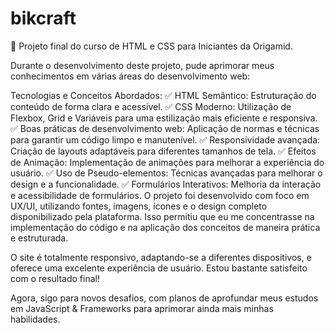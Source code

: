 # bikcraft

🚀 Projeto final do curso de HTML e CSS para Iniciantes da Origamid.

Durante o desenvolvimento deste projeto, pude aprimorar meus conhecimentos em várias áreas do desenvolvimento web:

Tecnologias e Conceitos Abordados:
✅ HTML Semântico: Estruturação do conteúdo de forma clara e acessível.
✅ CSS Moderno: Utilização de Flexbox, Grid e Variáveis para uma estilização mais eficiente e responsiva.
✅ Boas práticas de desenvolvimento web: Aplicação de normas e técnicas para garantir um código limpo e manutenível.
✅ Responsividade avançada: Criação de layouts adaptáveis para diferentes tamanhos de tela.
✅ Efeitos de Animação: Implementação de animações para melhorar a experiência do usuário.
✅ Uso de Pseudo-elementos: Técnicas avançadas para melhorar o design e a funcionalidade.
✅ Formulários Interativos: Melhoria da interação e acessibilidade de formulários.
O projeto foi desenvolvido com foco em UX/UI, utilizando fontes, imagens, ícones e o design completo disponibilizado pela plataforma. Isso permitiu que eu me concentrasse na implementação do código e na aplicação dos conceitos de maneira prática e estruturada.

O site é totalmente responsivo, adaptando-se a diferentes dispositivos, e oferece uma excelente experiência de usuário. Estou bastante satisfeito com o resultado final!

Agora, sigo para novos desafios, com planos de aprofundar meus estudos em JavaScript & Frameworks para aprimorar ainda mais minhas habilidades.
